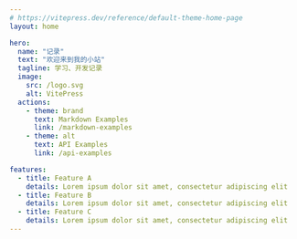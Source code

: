 ```yaml
---
# https://vitepress.dev/reference/default-theme-home-page
layout: home

hero:
  name: "记录"
  text: "欢迎来到我的小站"
  tagline: 学习、开发记录
  image:
    src: /logo.svg
    alt: VitePress
  actions:
    - theme: brand
      text: Markdown Examples
      link: /markdown-examples
    - theme: alt
      text: API Examples
      link: /api-examples

features:
  - title: Feature A
    details: Lorem ipsum dolor sit amet, consectetur adipiscing elit
  - title: Feature B
    details: Lorem ipsum dolor sit amet, consectetur adipiscing elit
  - title: Feature C
    details: Lorem ipsum dolor sit amet, consectetur adipiscing elit
---
```





<style>
:root {
  --vp-home-hero-name-color: transparent;
  --vp-home-hero-name-background: -webkit-linear-gradient(120deg, #e8d5f1, #47caff );
  --vp-home-hero-image-background-image: linear-gradient(-45deg, #e8d5f1 50%, #47caff 50%);
  --vp-home-hero-image-filter: blur(40px);
}

</style>